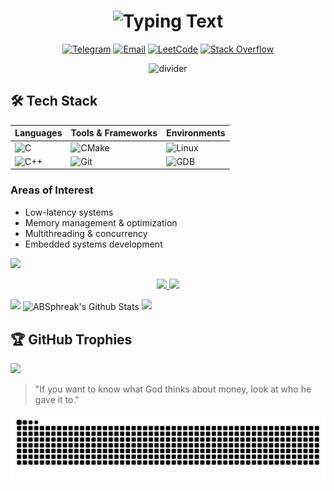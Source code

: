 <h1 align="center">
  <img src="https://readme-typing-svg.demolab.com?font=Fira+Code&weight=600&size=26&duration=2000&pause=500&color=5C9DF1&center=true&vCenter=true&width=500&lines=Danilchenko+Paul;Professional+C%2FC%2B%2B+Developer;System+Programming" alt="Typing Text" />
</h1>

<div align="center">

[![Telegram](https://img.shields.io/badge/-@Paul_von_Daniels-2CA5E0?style=for-the-badge&logo=telegram&logoColor=white&labelColor=2CA5E0)](https://t.me/Paul_von_Daniels)
[![Email](https://img.shields.io/badge/-www.facemash@gmail.com-D14836?style=for-the-badge&logo=gmail&logoColor=white&labelColor=D14836)](mailto:www.facemash@gmail.com)
[![LeetCode](https://img.shields.io/badge/-LeetCode-FFA116?style=for-the-badge&logo=leetcode&logoColor=black&labelColor=FFA116)](https://leetcode.com/u/paulvondaniels/)
[![Stack Overflow](https://img.shields.io/badge/-Stack_Overflow-FE7A16?style=for-the-badge&logo=stackoverflow&logoColor=white&labelColor=FE7A16)](https://ru.stackoverflow.com/users/713493/lorraineboza-wilelkwile)

</div>

<div align="center">
  <img src="https://github.com/DanilchenkoPaul/DanilchenkoPaul/blob/main/assets/divider.gif?raw=true" width="800" height="3" alt="divider">
</div>

## 🛠️ Tech Stack

<div align="center">
  
| **Languages** | **Tools & Frameworks** | **Environments** |
|---------------|------------------------|------------------|
| ![C](https://img.shields.io/badge/-C-00599C?style=flat-square&logo=c&logoColor=white) | ![CMake](https://img.shields.io/badge/-CMake-064F8C?style=flat-square&logo=cmake&logoColor=white) | ![Linux](https://img.shields.io/badge/-Linux-FCC624?style=flat-square&logo=linux&logoColor=black) |
| ![C++](https://img.shields.io/badge/-C++-00599C?style=flat-square&logo=c%2B%2B&logoColor=white) | ![Git](https://img.shields.io/badge/-Git-F05032?style=flat-square&logo=git&logoColor=white) | ![GDB](https://img.shields.io/badge/-GDB-4B8BBE?style=flat-square&logo=gnu&logoColor=white) |

</div>


### Areas of Interest
- Low-latency systems
- Memory management & optimization
- Multithreading & concurrency
- Embedded systems development

<img src="https://user-images.githubusercontent.com/73097560/115834477-dbab4500-a447-11eb-908a-139a6edaec5c.gif">


<p align="center">
<a href="https://github.com/Lorraineboza">
  <img height="180em" src="https://github-readme-stats-eight-theta.vercel.app/api?username=Lorraineboza&show_icons=true&theme=algolia&include_all_commits=true&count_private=true"/>
  <img height="180em" src="https://github-readme-stats-eight-theta.vercel.app/api/top-langs/?username=Lorraineboza&layout=compact&langs_count=8&theme=algolia"/>
</a>
</p>


<img src="https://user-images.githubusercontent.com/73097560/115834477-dbab4500-a447-11eb-908a-139a6edaec5c.gif">

<img align="center" src="https://github-readme-stats.vercel.app/api?username=Lorraineboza&include_all_commits=true&count_private=true&show_icons=true&line_height=20&title_color=7A7ADB&icon_color=2234AE&text_color=D3D3D3&bg_color=0,000000,130F40" alt="ABSphreak's Github Stats">
 


<img src="https://user-images.githubusercontent.com/73097560/115834477-dbab4500-a447-11eb-908a-139a6edaec5c.gif">

## 🏆 GitHub Trophies
![](https://github-profile-trophy.vercel.app/?username=alberteinsteintg&theme=radical&no-frame=false&no-bg=true&margin-w=4)

> "If you want to know what God thinks about money, look at who he gave it to."


![Snake animation](https://github.com/s-shemmee/s-shemmee/blob/output/github-contribution-grid-snake-dark.svg)


